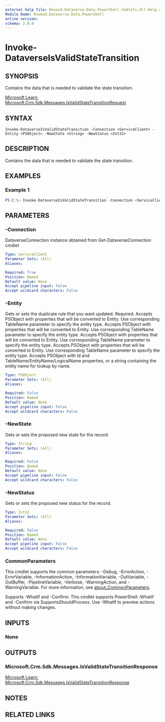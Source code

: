 ```yaml
---
external help file: Rnwood.Dataverse.Data.PowerShell.Cmdlets.dll-Help.xml
Module Name: Rnwood.Dataverse.Data.PowerShell
online version:
schema: 2.0.0
---
```


# Invoke-DataverseIsValidStateTransition

## SYNOPSIS
Contains the data that is needed to validate the state transition.

[Microsoft Learn: Microsoft.Crm.Sdk.Messages.IsValidStateTransitionRequest](https://learn.microsoft.com/dotnet/api/Microsoft.Crm.Sdk.Messages.IsValidStateTransitionRequest)

## SYNTAX

```
Invoke-DataverseIsValidStateTransition -Connection <ServiceClient> -Entity <PSObject> -NewState <String> -NewStatus <Int32>
```

## DESCRIPTION
Contains the data that is needed to validate the state transition.

## EXAMPLES

### Example 1
```powershell
PS C:\> Invoke-DataverseIsValidStateTransition -Connection <ServiceClient> -Entity <PSObject> -NewState <String> -NewStatus <Int32>
```

## PARAMETERS

### -Connection
DataverseConnection instance obtained from Get-DataverseConnection cmdlet

```yaml
Type: ServiceClient
Parameter Sets: (All)
Aliases:

Required: True
Position: Named
Default value: None
Accept pipeline input: False
Accept wildcard characters: False
```

### -Entity
Gets or sets the duplicate rule that you want updated. Required. Accepts PSObject with properties that will be converted to Entity. Use corresponding TableName parameter to specify the entity type. Accepts PSObject with properties that will be converted to Entity. Use corresponding TableName parameter to specify the entity type. Accepts PSObject with properties that will be converted to Entity. Use corresponding TableName parameter to specify the entity type. Accepts PSObject with properties that will be converted to Entity. Use corresponding TableName parameter to specify the entity type. Accepts PSObject with Id and TableName/EntityName/LogicalName properties, or a string containing the entity name for lookup by name.

```yaml
Type: PSObject
Parameter Sets: (All)
Aliases:

Required: False
Position: Named
Default value: None
Accept pipeline input: False
Accept wildcard characters: False
```

### -NewState
Gets or sets the proposed new state for the record.

```yaml
Type: String
Parameter Sets: (All)
Aliases:

Required: False
Position: Named
Default value: None
Accept pipeline input: False
Accept wildcard characters: False
```

### -NewStatus
Gets or sets the proposed new status for the record.

```yaml
Type: Int32
Parameter Sets: (All)
Aliases:

Required: False
Position: Named
Default value: None
Accept pipeline input: False
Accept wildcard characters: False
```

### CommonParameters
This cmdlet supports the common parameters: -Debug, -ErrorAction, -ErrorVariable, -InformationAction, -InformationVariable, -OutVariable, -OutBuffer, -PipelineVariable, -Verbose, -WarningAction, and -WarningVariable. For more information, see [about_CommonParameters](http://go.microsoft.com/fwlink/?LinkID=113216).

Supports -WhatIf and -Confirm: This cmdlet supports PowerShell -WhatIf and -Confirm via SupportsShouldProcess. Use -WhatIf to preview actions without making changes.

## INPUTS

### None
## OUTPUTS

### Microsoft.Crm.Sdk.Messages.IsValidStateTransitionResponse
[Microsoft Learn: Microsoft.Crm.Sdk.Messages.IsValidStateTransitionResponse](https://learn.microsoft.com/dotnet/api/Microsoft.Crm.Sdk.Messages.IsValidStateTransitionResponse)
## NOTES

## RELATED LINKS
